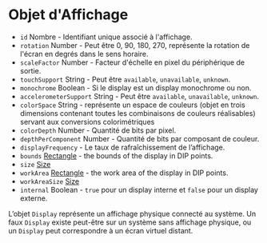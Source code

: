 # Objet d'Affichage

* `id` Nombre - Identifiant unique associé à l'affichage.
* `rotation` Number - Peut être 0, 90, 180, 270, représente la rotation de l'écran en degrés dans le sens horaire.
* `scaleFactor` Number - Facteur d'échelle en pixel du périphérique de sortie.
* `touchSupport` String - Peut être `available`, `unavailable`, `unknown`.
* `monochrome` Boolean - Si le display est un display monochrome ou non.
* `accelerometerSupport` String - Peut être `available`, `unavailable`, `unknown`.
* `colorSpace` String -  représente un espace de couleurs (objet en trois dimensions contenant toutes les combinaisons de couleurs réalisables) servant aux conversions colorimétriques
* `colorDepth` Number - Quantité de bits par pixel.
* `depthPerComponent` Number - Quantité de bits par composant de couleur.
* `displayFrequency` - Le taux de rafraîchissement de l’affichage.
* `bounds` [Rectangle](rectangle.md) - the bounds of the display in DIP points.
* `size` [Size](size.md)
* `workArea` [Rectangle](rectangle.md) - the work area of the display in DIP points.
* `workAreaSize` [Size](size.md)
* `internal` Boolean - `true` pour un display interne et `false` pour un display externe.

L’objet `Display` représente un affichage physique connecté au système. Un faux `Display` existe peut-être sur un système sans affichage physique, ou un `Display` peut correspondre à un écran virtuel distant.
